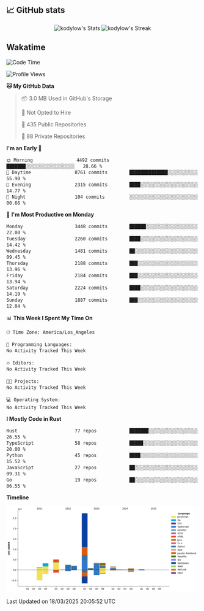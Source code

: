 ## 📈 GitHub stats
<!--START_SECTION:github-->
<div class="badges-githubstats">
  <p align="center">
    <img src="https://github-readme-stats.vercel.app/api?username=kodylow&theme=tokyonight&show_icons=true&hide_border=true&count_private=true" alt="kodylow's Stats" height="165">
    <img src="https://github-readme-streak-stats.herokuapp.com/?user=kodylow&theme=tokyonight&hide_border=true" alt="kodylow's Streak" height="165">
  </p>
</div>
<!--END_SECTION:github-->

## Wakatime 
<!--START_SECTION:waka-->
![Code Time](http://img.shields.io/badge/Code%20Time-1%2C294%20hrs%2031%20mins-blue)

![Profile Views](http://img.shields.io/badge/Profile%20Views-0-blue)

**🐱 My GitHub Data** 

> 📦 3.0 MB Used in GitHub's Storage 
 > 
> 🚫 Not Opted to Hire
 > 
> 📜 435 Public Repositories 
 > 
> 🔑 88 Private Repositories 
 > 
**I'm an Early 🐤** 

```text
🌞 Morning                4492 commits        ███████░░░░░░░░░░░░░░░░░░   28.66 % 
🌆 Daytime                8761 commits        ██████████████░░░░░░░░░░░   55.90 % 
🌃 Evening                2315 commits        ████░░░░░░░░░░░░░░░░░░░░░   14.77 % 
🌙 Night                  104 commits         ░░░░░░░░░░░░░░░░░░░░░░░░░   00.66 % 
```
📅 **I'm Most Productive on Monday** 

```text
Monday                   3448 commits        ██████░░░░░░░░░░░░░░░░░░░   22.00 % 
Tuesday                  2260 commits        ████░░░░░░░░░░░░░░░░░░░░░   14.42 % 
Wednesday                1481 commits        ██░░░░░░░░░░░░░░░░░░░░░░░   09.45 % 
Thursday                 2188 commits        ███░░░░░░░░░░░░░░░░░░░░░░   13.96 % 
Friday                   2184 commits        ███░░░░░░░░░░░░░░░░░░░░░░   13.94 % 
Saturday                 2224 commits        ████░░░░░░░░░░░░░░░░░░░░░   14.19 % 
Sunday                   1887 commits        ███░░░░░░░░░░░░░░░░░░░░░░   12.04 % 
```


📊 **This Week I Spent My Time On** 

```text
🕑︎ Time Zone: America/Los_Angeles

💬 Programming Languages: 
No Activity Tracked This Week

🔥 Editors: 
No Activity Tracked This Week

🐱‍💻 Projects: 
No Activity Tracked This Week

💻 Operating System: 
No Activity Tracked This Week
```

**I Mostly Code in Rust** 

```text
Rust                     77 repos            ███████░░░░░░░░░░░░░░░░░░   26.55 % 
TypeScript               58 repos            █████░░░░░░░░░░░░░░░░░░░░   20.00 % 
Python                   45 repos            ████░░░░░░░░░░░░░░░░░░░░░   15.52 % 
JavaScript               27 repos            ██░░░░░░░░░░░░░░░░░░░░░░░   09.31 % 
Go                       19 repos            ██░░░░░░░░░░░░░░░░░░░░░░░   06.55 % 
```



**Timeline**

![Lines of Code chart](https://raw.githubusercontent.com/Kodylow/Kodylow/master/assets/bar_graph.png)


 Last Updated on 18/03/2025 20:05:52 UTC
<!--END_SECTION:waka-->
